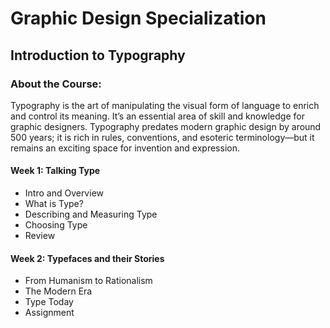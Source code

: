 # Graphic Design Specialization
## Introduction to Typography
### About the Course:
Typography is the art of manipulating the visual form of language to enrich and control its meaning. It’s an essential area of skill and knowledge for graphic designers. Typography predates modern graphic design by around 500 years; it is rich in rules, conventions, and esoteric terminology—but it remains an exciting space for invention and expression.

#### Week 1: Talking Type
- Intro and Overview
- What is Type?
- Describing and Measuring Type
- Choosing Type
- Review

#### Week 2: Typefaces and their Stories
- From Humanism to Rationalism
- The Modern Era
- Type Today
- Assignment
